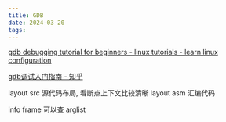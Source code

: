 ```yaml
---
title: GDB
date: 2024-03-20
tags:
---
```


[gdb debugging tutorial for beginners - linux tutorials - learn linux configuration](https://linuxconfig.org/gdb-debugging-tutorial-for-beginners)

[gdb调试入门指南 - 知乎](https://zhuanlan.zhihu.com/p/74897601)

layout src 源代码布局, 看断点上下文比较清晰
layout asm 汇编代码

info frame 可以查 arglist

